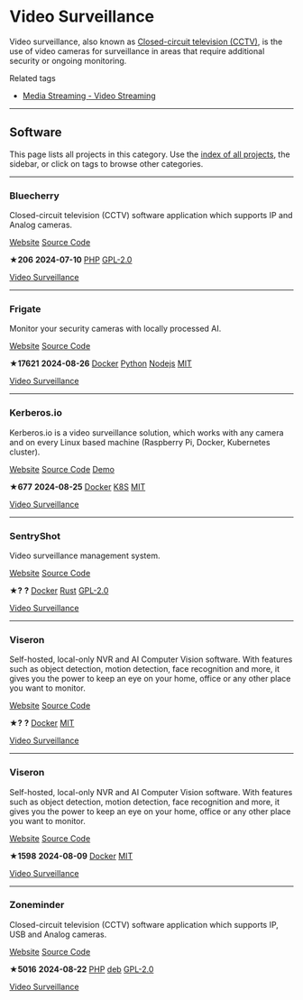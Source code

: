 # Video Surveillance

Video surveillance, also known as [Closed-circuit television (CCTV)](https://en.wikipedia.org/wiki/Closed-circuit_television), is the use of video cameras for surveillance in areas that require additional security or ongoing monitoring.

Related tags

* [Media Streaming - Video Streaming](https://awesome-selfhosted.net/tags/media-streaming---video-streaming.html)

---

## Software

This page lists all projects in this category. Use the [index of all projects](https://awesome-selfhosted.net/index.html), the sidebar, or click on  tags to browse other categories.

---

### Bluecherry

Closed-circuit television (CCTV) software application which supports IP and Analog cameras.

[ Website](https://www.bluecherrydvr.com/) [ Source Code](https://github.com/bluecherrydvr/bluecherry-apps)

**★206**  **2024-07-10** [ PHP](https://awesome-selfhosted.net/platforms/php.html) [ GPL-2.0](https://awesome-selfhosted.net/index.html#list-of-licenses)

[ Video Surveillance](https://awesome-selfhosted.net/tags/video-surveillance.html)

---

### Frigate

Monitor your security cameras with locally processed AI.

[ Website](https://frigate.video/) [ Source Code](https://github.com/blakeblackshear/frigate)

**★17621**  **2024-08-26** [ Docker](https://awesome-selfhosted.net/platforms/docker.html) [ Python](https://awesome-selfhosted.net/platforms/python.html) [ Nodejs](https://awesome-selfhosted.net/platforms/nodejs.html) [ MIT](https://awesome-selfhosted.net/index.html#list-of-licenses)

[ Video Surveillance](https://awesome-selfhosted.net/tags/video-surveillance.html)

---

### Kerberos.io

Kerberos.io is a video surveillance solution, which works with any camera and on every Linux based machine (Raspberry Pi, Docker, Kubernetes cluster).

[ Website](https://kerberos.io/) [ Source Code](https://github.com/kerberos-io/agent) [ Demo](https://demo.kerberos.io/)

**★677**  **2024-08-25** [ Docker](https://awesome-selfhosted.net/platforms/docker.html) [ K8S](https://awesome-selfhosted.net/platforms/k8s.html) [ MIT](https://awesome-selfhosted.net/index.html#list-of-licenses)

[ Video Surveillance](https://awesome-selfhosted.net/tags/video-surveillance.html)

---

### SentryShot

Video surveillance management system.

[ Website](https://codeberg.org/SentryShot/sentryshot) [ Source Code](https://codeberg.org/SentryShot/sentryshot)

**★?**  **?** [ Docker](https://awesome-selfhosted.net/platforms/docker.html) [ Rust](https://awesome-selfhosted.net/platforms/rust.html) [ GPL-2.0](https://awesome-selfhosted.net/index.html#list-of-licenses)

[ Video Surveillance](https://awesome-selfhosted.net/tags/video-surveillance.html)

---

### Viseron

Self-hosted, local-only NVR and AI Computer Vision software. With features such as object detection, motion detection, face recognition and more, it gives you the power to keep an eye on your home, office or any other place you want to monitor.

[ Website](https://viseron.netlify.app/) [ Source Code](https://github.com/roflcoopter/viseron)

**★?**  **?** [ Docker](https://awesome-selfhosted.net/platforms/docker.html) [ MIT](https://awesome-selfhosted.net/index.html#list-of-licenses)

[ Video Surveillance](https://awesome-selfhosted.net/tags/video-surveillance.html)

---

### Viseron

Self-hosted, local-only NVR and AI Computer Vision software. With features such as object detection, motion detection, face recognition and more, it gives you the power to keep an eye on your home, office or any other place you want to monitor.

[ Website](https://viseron.netlify.app/) [ Source Code](https://github.com/roflcoopter/viseron)

**★1598**  **2024-08-09** [ Docker](https://awesome-selfhosted.net/platforms/docker.html) [ MIT](https://awesome-selfhosted.net/index.html#list-of-licenses)

[ Video Surveillance](https://awesome-selfhosted.net/tags/video-surveillance.html)

---

### Zoneminder

Closed-circuit television (CCTV) software application which supports IP, USB and Analog cameras.

[ Website](https://www.zoneminder.com/) [ Source Code](https://github.com/ZoneMinder/ZoneMinder)

**★5016**  **2024-08-22** [ PHP](https://awesome-selfhosted.net/platforms/php.html) [ deb](https://awesome-selfhosted.net/platforms/deb.html) [ GPL-2.0](https://awesome-selfhosted.net/index.html#list-of-licenses)

[ Video Surveillance](https://awesome-selfhosted.net/tags/video-surveillance.html)
